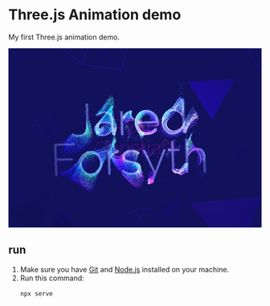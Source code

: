 # Three.js Animation demo

My first Three.js animation demo.

![screenshot](snapshot.png)


## run

1. Make sure you have [Git](https://git-scm.com/book/en/v2/Getting-Started-Installing-Git) and
   [Node.js](https://nodejs.org/en/download/) installed on your machine.
2. Run this command:
   ```shell script
   npx serve
   ``` 